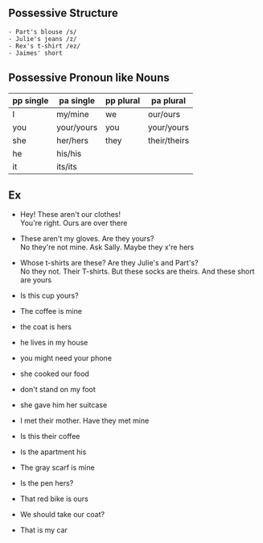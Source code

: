 ## Possessive Structure

    - Part's blouse /s/
    - Julie's jeans /z/
    - Rex's t-shirt /ez/
    - Jaimes' short

## Possessive Pronoun like Nouns

| pp single | pa single  | pp plural | pa plural    |
| --------- | ---------- | --------- | ------------ |
| I         | my/mine    | we        | our/ours     |
| you       | your/yours | you       | your/yours   |
| she       | her/hers   | they      | their/theirs |
| he        | his/his    |           |              |
| it        | its/its    |           |              |

## Ex

- Hey! These aren't our clothes!\
  You're right. Ours are over there

- These aren't my gloves. Are they yours?\
   No they're not mine. Ask Sally. Maybe they x're hers

- Whose t-shirts are these? Are they Julie's and Part's?\
   No they not. Their T-shirts. But these socks are theirs. And these short are yours

- Is this cup yours?
- The coffee is mine
- the coat is hers
- he lives in my house
- you might need your phone
- she cooked our food
- don't stand on my foot
- she gave him her suitcase
- I met their mother. Have they met mine
- Is this their coffee
- Is the apartment his
- The gray scarf is mine
- Is the pen hers?
- That red bike is ours
- We should take our coat?
- That is my car

